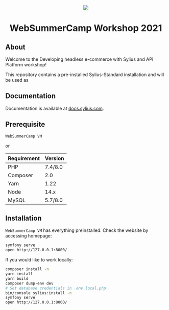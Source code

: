 <p align="center">
    <a href="https://sylius.com" target="_blank">
        <img src="https://demo.sylius.com/assets/shop/img/logo.png" />
    </a>
</p>

<h1 align="center">WebSummerCamp Workshop 2021</h1>

About
-----

Welcome to the Developing headless e-commerce with Sylius and API Platform workshop!

This repository contains a pre-installed Sylius-Standard installation and will be used as 

Documentation
-------------

Documentation is available at [docs.sylius.com](http://docs.sylius.com).

Prerequisite
------------

`WebSummerCamp VM` 

or

| Requirement | Version |
|-------------|---------|
| PHP         | 7.4/8.0 |
| Composer    | 2.0     |
| Yarn        | 1.22    |
| Node        | 14.x    |
| MySQL       | 5.7/8.0 | 
 
Installation
------------

`WebSummerCamp VM` has everything preinstalled. Check the website by accessing homepage:

```bash
symfony serve
open http://127.0.0.1:8000/
```

If you would like to work locally:

```bash
composer install -n
yarn install
yarn build
composer dump-env dev
# Set database credentials in .env.local.php
bin/console sylius:install -n
symfony serve
open http://127.0.0.1:8000/
```
